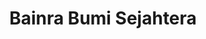 ---
layout: default
title: Bainra Bumi Sejahtera
subTitle: We love earth that's behind the story of bumi sejahtera
---
